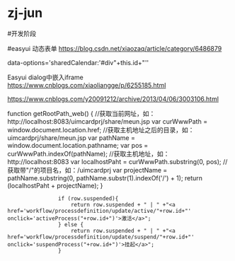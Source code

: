 # zj-jun
#开发阶段

#easyui 动态表单
https://blog.csdn.net/xiaozaq/article/category/6486879

data-options='sharedCalendar:'#div"+this.id+"''

Easyui dialog中嵌入iframe
https://www.cnblogs.com/xiaoliangge/p/6255185.html

https://www.cnblogs.com/y20091212/archive/2013/04/06/3003106.html

function getRootPath_web() {
            //获取当前网址，如： http://localhost:8083/uimcardprj/share/meun.jsp
            var curWwwPath = window.document.location.href;
            //获取主机地址之后的目录，如： uimcardprj/share/meun.jsp
            var pathName = window.document.location.pathname;
            var pos = curWwwPath.indexOf(pathName);
            //获取主机地址，如： http://localhost:8083
            var localhostPaht = curWwwPath.substring(0, pos);
            //获取带"/"的项目名，如：/uimcardprj
            var projectName = pathName.substring(0, pathName.substr(1).indexOf('/') + 1);
            return (localhostPaht + projectName);
        }

 	                if (row.suspended){
	                    return row.suspended + " | " +"<a href='workflow/processdefinition/update/active/"+row.id+"' onclick='activeProcess("+row.id+")'>激活</a>";
	                } else {
	                	return row.suspended + " | " +"<a href='workflow/processdefinition/update/suspend/"+row.id+"' onclick='suspendProcess("+row.id+")'>挂起</a>";  
	                }       
        